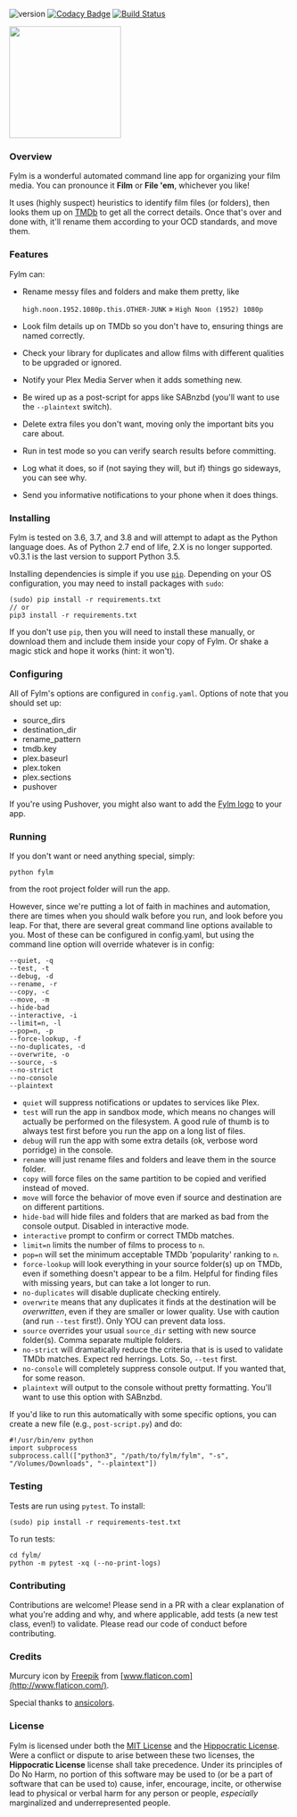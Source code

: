 ![version](https://img.shields.io/badge/version-0.4.0--beta-green.svg) [![Codacy Badge](https://app.codacy.com/project/badge/Grade/d88f475bb75b424692f0e7201ad3e888)](https://www.codacy.com/gh/brandonscript/fylm/dashboard?utm_source=github.com&amp;utm_medium=referral&amp;utm_content=brandonscript/fylm&amp;utm_campaign=Badge_Grade) [![Build Status](https://travis-ci.org/brandonscript/fylm.svg?branch=main)](https://travis-ci.org/brandonscript/fylm)

<img src="https://i.imgur.com/X53grFH.png" width="200">

### Overview

Fylm is a wonderful automated command line app for organizing your film media. You can pronounce it **Film** or **File 'em**, whichever you like!

It uses (highly suspect) heuristics to identify film files (or folders), then looks them up on [TMDb](https://www.themoviedb.org) to get all the correct details. Once that's over and done with, it'll rename them according to your OCD standards, and move them.

### Features

Fylm can:

- Rename messy files and folders and make them pretty, like

  `high.noon.1952.1080p.this.OTHER-JUNK` » `High Noon (1952) 1080p`
- Look film details up on TMDb so you don't have to, ensuring things are named correctly.
- Check your library for duplicates and allow films with different qualities to be upgraded or ignored.
- Notify your Plex Media Server when it adds something new.
- Be wired up as a post-script for apps like SABnzbd (you'll want to use the `--plaintext` switch).
- Delete extra files you don't want, moving only the important bits you care about.
- Run in test mode so you can verify search results before committing.
- Log what it does, so if (not saying they will, but if) things go sideways, you can see why.
- Send you informative notifications to your phone when it does things.

### Installing

Fylm is tested on 3.6, 3.7, and 3.8 and will attempt to adapt as the Python language does.
As of Python 2.7 end of life, 2.X is no longer supported. v0.3.1 is the last version to support Python 3.5.

Installing dependencies is simple if you use [`pip`](https://pip.pypa.io/en/stable/installing/). Depending on your OS configuration, you may need to install packages with `sudo`:

    (sudo) pip install -r requirements.txt
    // or
    pip3 install -r requirements.txt

If you don't use `pip`, then you will need to install these manually, or download them and include them inside your copy of Fylm. Or shake a magic stick and hope it works (hint: it won't).

### Configuring

All of Fylm's options are configured in `config.yaml`. Options of note that you should set up:

- source_dirs
- destination_dir
- rename_pattern
- tmdb.key
- plex.baseurl
- plex.token
- plex.sections
- pushover

If you're using Pushover, you might also want to add the [Fylm logo](https://imgur.com/a/wm3LS) to your app.

### Running

If you don't want or need anything special, simply:

    python fylm

from the root project folder will run the app.

However, since we're putting a lot of faith in machines and automation, there are times when you should walk before you run, and look before you leap. For that, there are several great command line options available to you. Most of these can be configured in config.yaml, but using the command line option will override whatever is in config:

    --quiet, -q
    --test, -t
    --debug, -d
    --rename, -r
    --copy, -c
    --move, -m
    --hide-bad
    --interactive, -i
    --limit=n, -l
    --pop=n, -p
    --force-lookup, -f
    --no-duplicates, -d
    --overwrite, -o
    --source, -s
    --no-strict
    --no-console
    --plaintext
    
- `quiet` will suppress notifications or updates to services like Plex.
- `test` will run the app in sandbox mode, which means no changes will actually be performed on the filesystem. A good rule of thumb is to always test first before you run the app on a long list of files.
- `debug` will run the app with some extra details (ok, verbose word porridge) in the console.
- `rename` will just rename files and folders and leave them in the source folder.
- `copy` will force files on the same partition to be copied and verified instead of moved.
- `move` will force the behavior of move even if source and destination are on different partitions.
- `hide-bad` will hide files and folders that are marked as bad from the console output. Disabled in interactive mode.
- `interactive` prompt to confirm or correct TMDb matches.
- `limit=n` limits the number of films to process to `n`.
- `pop=n` will set the minimum acceptable TMDb 'popularity' ranking to `n`.
- `force-lookup` will look everything in your source folder(s) up on TMDb, even if something doesn't appear to be a film. Helpful for finding files with missing years, but can take a lot longer to run.
- `no-duplicates` will disable duplicate checking entirely.
- `overwrite` means that any duplicates it finds at the destination will be *overwritten*, even if they are smaller or lower quality. Use with caution (and run `--test` first!). Only YOU can prevent data loss.
- `source` overrides your usual `source_dir` setting with new source folder(s). Comma separate multiple folders.
- `no-strict` will dramatically reduce the criteria that is is used to validate TMDb matches. Expect red herrings. Lots. So, `--test` first.
- `no-console` will completely suppress console output. If you wanted that, for some reason.
- `plaintext` will output to the console without pretty formatting. You'll want to use this option with SABnzbd.

If you'd like to run this automatically with some specific options, you can create a new file (e.g., `post-script.py`) and do:

    #!/usr/bin/env python
    import subprocess
    subprocess.call(["python3", "/path/to/fylm/fylm", "-s", "/Volumes/Downloads", "--plaintext"])

### Testing

Tests are run using `pytest`. To install:

    (sudo) pip install -r requirements-test.txt

To run tests:

    cd fylm/
    python -m pytest -xq (--no-print-logs)

### Contributing

Contributions are welcome! Please send in a PR with a clear explanation of what you're adding and why, and where applicable, add tests (a new test class, even!) to validate. Please read our code of conduct before contributing.

### Credits

Murcury icon by [Freepik](https://www.flaticon.com/authors/freepik) from [www.flaticon.com](http://www.flaticon.com/).

Special thanks to [ansicolors](https://github.com/jonathaneunice/colors/).

### License

Fylm is licensed under both the [MIT License](LICENSE) and the [Hippocratic License](https://firstdonoharm.dev/version/2/1/license.html). Were a conflict or dispute to arise between these two licenses, the **Hippocratic License** license shall take precedence. Under its principles of Do No Harm, no portion of this software may be used to (or be a part of software that can be used to) cause, infer, encourage, incite, or otherwise lead to physical or verbal harm for any person or people, _especially_ marginalized and underrepresented people.